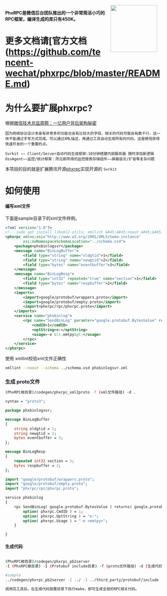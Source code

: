 <img align="right" src="http://mmbiz.qpic.cn/mmbiz/UqFrHRLeCAkOcYOjaX3oxIxWicXVJY0ODsbAyPybxk4DkPAaibgdm7trm1MNiatqJYRpF034J7PlfwCz33mbNUkew/640?wx_fmt=jpeg&wxfrom=5&wx_lazy=1" hspace="15" width="150px" style="float: right">

**PhxRPC是微信后台团队推出的一个非常简洁小巧的RPC框架，编译生成的库只有450K。**

# 更多文档请[官方文档(https://github.com/tencent-wechat/phxrpc/blob/master/README.md)

# 为什么要扩展phxrpc?
根据[微信技术总监周颢：一亿用户背后架构秘密](http://tech.qq.com/a/20120515/000224.htm)

`
因为网络协议设计本身有非常多的功能也会有比较大的字段，相关的代码可能会有数千行，这一块不能通过手写方式完成。可以通过XML描述，再通过工具自动生成所有的代码，这是微信获得快速开发的一个重要的点。
`

`
Svrkit —— Client/Server自动代码生成框架:10分钟搭建内部服务器
随时添加新逻辑OssAgent——监控/统计框架：所见即所得的监控报表存储组件——屏蔽容灾/扩容等复杂问题
`

本项目的目的就是扩展腾讯开源[phxrpc](https://github.com/tencent-wechat/phxrpc)实现开源的 `Svrkit`

# 如何使用
#### 编写xml文件
下面是sample目录下的xml文件样例。

```xml
<?xml version="1.0"?>
<!-- sudo apt install libxml2-utils; xmllint &#45;&#45;noout &#45;&#45;schema ../schema.xsd phxbinlogsvr.xml -->
<phxrpc xmlns:xsi="http://www.w3.org/2001/XMLSchema-instance"
        xsi:noNamespaceSchemaLocation="../schema.xsd">
    <package>phxbinlogsvr</package>
    <message name="BinLogBuffer">
        <field type="string" name="oldgtid">1</field>
        <field type="string" name="newgtid">2</field>
        <field type="bytes" name="eventbuffer">3</field>
    </message>
    <message name="BinLogResp">
        <field type="int32" repeated="true" name="section">1</field>
        <field type="bytes" name="respbuffer">2</field>
    </message>
    <imports>
        <import>google/protobuf/wrappers.proto</import>
        <import>google/protobuf/empty.proto</import>
        <import>phxrpc/rpc/phxrpc.proto</import>
    </imports>
    <service name="phxbinlog">
        <rpc name="SendBinLog" paramter="google.protobuf.BytesValue" returns="google.protobuf.Empty">
            <cmdID>1</cmdID>
            <optString>e:</optString>
            <usage>-e &lt;emtpy&gt;</usage>
        </rpc>
    </service>
</phxrpc>
```

使用 xmllint校验xml文件正确性
```bash
xmllint --noout --schema ../schema.xsd phxbinlogsvr.xml
```

### 生成 proto文件
```bash
(PhxRPC根目录)/codegen/phxrpc_xml2proto -f (xml文件路径) -d .
```

```proto
syntax = "proto3";

package phxbinlogsvr;

message BinLogBuffer
{
    string oldgtid = 1;
    string newgtid = 2;
    bytes eventbuffer = 3;
};

message BinLogResp
{
    repeated int32 section = 1;
    bytes respbuffer = 2;
};

import "google/protobuf/wrappers.proto";
import "google/protobuf/empty.proto";
import "phxrpc/rpc/phxrpc.proto";

service phxbinlog
{
    rpc SendBinLog( google.protobuf.BytesValue ) returns( google.protobuf.Empty ) {
        option( phxrpc.CmdID ) = 1;
        option( phxrpc.OptString ) = "e:";
        option( phxrpc.Usage ) = "-e <emtpy>";
    }

}

```

#### 生成代码


```bash

(PhxRPC根目录)/codegen/phxrpc_pb2server 
-I (PhxRPC根目录) -I (Protobuf include目录) -f (proto文件路径) -d (生成代码放置路径)

#sample
../codegen/phxrpc_pb2server -I ../ -I ../third_party/protobuf/include -f search.proto -d .

调用完工具后，在生成代码放置目录下执行make，即可生成全部的RPC相关代码。
```
